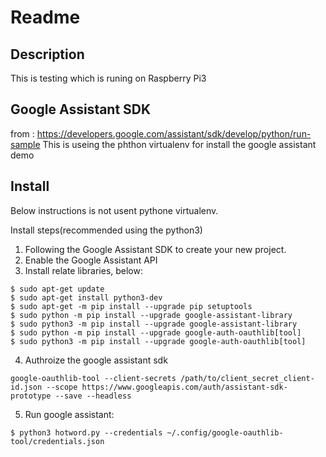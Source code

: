 # Readme

## Description
This is testing which is runing on Raspberry Pi3

## Google Assistant SDK
from : https://developers.google.com/assistant/sdk/develop/python/run-sample
This is useing the phthon virtualenv for install the google assistant demo

## Install
Below instructions is not usent pythone virtualenv.

Install steps(recommended using the python3)  
1. Following the Google Assistant SDK to create your new project.  
2. Enable the Google Assistant API 
3. Install relate libraries, below:
```
$ sudo apt-get update  
$ sudo apt-get install python3-dev  
$ sudo apt-get -m pip install --upgrade pip setuptools 
$ sudo python -m pip install --upgrade google-assistant-library  
$ sudo python3 -m pip install --upgrade google-assistant-library  
$ sudo python -m pip install --upgrade google-auth-oauthlib[tool]  
$ sudo python3 -m pip install --upgrade google-auth-oauthlib[tool]  
```
4. Authroize the google assistant sdk
```
google-oauthlib-tool --client-secrets /path/to/client_secret_client-id.json --scope https://www.googleapis.com/auth/assistant-sdk-prototype --save --headless
```
5. Run google assistant:
```
$ python3 hotword.py --credentials ~/.config/google-oauthlib-tool/credentials.json 
```


